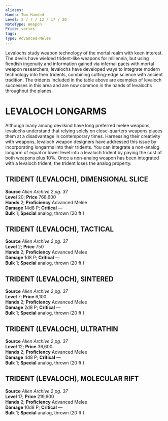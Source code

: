 ```yaml
---
aliases: 
Hands: Two-Handed
Level: 2 / 7 / 12 / 17 / 20
NoteType: Weapon
Price: varies
tags: 
Type: Advanced-Melee
---
```

Levalochs study weapon technology of the mortal realm with keen interest. The devils have wielded trident-like weapons for millennia, but using fiendish ingenuity and information gained via infernal pacts with mortal weapon researchers, levalochs have developed ways to integrate modern technology into their tridents, combining cutting-edge science with ancient tradition. The tridents included in the table above are examples of levaloch successes in this area and are now common in the hands of levalochs throughout the planes.

# LEVALOCH LONGARMS

Although many among devilkind have long preferred melee weapons, levalochs understand that relying solely on close-quarters weapons places them at a disadvantage in contemporary times. Harnessing their creativity with weapons, levaloch weapon designers have addressed this issue by incorporating longarms into their tridents. You can integrate a non-analog longarm of equal or lower level into a levaloch trident by paying the cost of both weapons plus 10%. Once a non-analog weapon has been integrated with a levaloch trident, the trident loses the analog property.  

##  TRIDENT (LEVALOCH), DIMENSIONAL SLICE

**Source** _Alien Archive 2 pg. 37_  
**Level** 20; **Price** 768,600  
**Hands** 2; **Proficiency** Advanced Melee  
**Damage** 14d8 P; **Critical** —  
**Bulk** 1; **Special** analog, thrown (20 ft.)

##  TRIDENT (LEVALOCH), TACTICAL

**Source** _Alien Archive 2 pg. 37_  
**Level** 2; **Price** 750  
**Hands** 2; **Proficiency** Advanced Melee  
**Damage** 1d8 P; **Critical** —  
**Bulk** 1; **Special** analog, thrown (20 ft.)

##  TRIDENT (LEVALOCH), SINTERED

**Source** _Alien Archive 2 pg. 37_  
**Level** 7; **Price** 6,100  
**Hands** 2; **Proficiency** Advanced Melee  
**Damage** 2d8 P; **Critical** —  
**Bulk** 1; **Special** analog, thrown (20 ft.)

##  TRIDENT (LEVALOCH), ULTRATHIN

**Source** _Alien Archive 2 pg. 37_  
**Level** 12; **Price** 36,600  
**Hands** 2; **Proficiency** Advanced Melee  
**Damage** 4d8 P; **Critical** —  
**Bulk** 1; **Special** analog, thrown (20 ft.)

##  TRIDENT (LEVALOCH), MOLECULAR RIFT

**Source** _Alien Archive 2 pg. 37_  
**Level** 17; **Price** 219,600  
**Hands** 2; **Proficiency** Advanced Melee  
**Damage** 10d8 P; **Critical** —  
**Bulk** 1; **Special** analog, thrown (20 ft.)